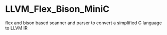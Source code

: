 # LLVM_Flex_Bison_MiniC
flex and bison based scanner and parser to convert a simplified C language to LLVM IR
